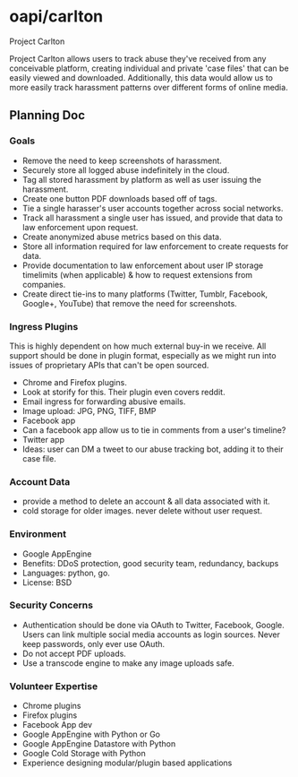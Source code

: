 # oapi/carlton
Project Carlton

Project Carlton allows users to track abuse they've received from any conceivable platform, creating individual and private 'case files' that can be easily viewed and downloaded. Additionally, this data would allow us to more easily track harassment patterns over different forms of online media.

## Planning Doc

### Goals

* Remove the need to keep screenshots of harassment.
* Securely store all logged abuse indefinitely in the cloud.
* Tag all stored harassment by platform as well as user issuing the harassment.
* Create one button PDF downloads based off of tags.
* Tie a single harasser's user accounts together across social networks.
* Track all harassment a single user has issued, and provide that data to law enforcement upon request.
* Create anonymized abuse metrics based on this data.
* Store all information required for law enforcement to create requests for data.
* Provide documentation to law enforcement about user IP storage timelimits (when applicable) & how to request extensions from companies.
* Create direct tie-ins to many platforms (Twitter, Tumblr, Facebook, Google+, YouTube) that remove the need for screenshots.

### Ingress Plugins

This is highly dependent on how much external buy-in we receive. All support should be done in plugin format, especially as we might run into issues of proprietary APIs that can't be open sourced.

* Chrome and Firefox plugins.
 * Look at storify for this. Their plugin even covers reddit.
* Email ingress for forwarding abusive emails.
* Image upload: JPG, PNG, TIFF, BMP
* Facebook app
 * Can a facebook app allow us to tie in comments from a user's timeline?
* Twitter app
 * Ideas: user can DM a tweet to our abuse tracking bot, adding it to their case file.

### Account Data

* provide a method to delete an account & all data associated with it.
* cold storage for older images. never delete without user request.

### Environment

* Google AppEngine
 * Benefits: DDoS protection, good security team, redundancy, backups
* Languages: python, go.
* License: BSD

### Security Concerns

* Authentication should be done via OAuth to Twitter, Facebook, Google. Users can link multiple social media accounts as login sources. Never keep passwords, only ever use OAuth.
* Do not accept PDF uploads.
* Use a transcode engine to make any image uploads safe.

### Volunteer Expertise

* Chrome plugins
* Firefox plugins
* Facebook App dev
* Google AppEngine with Python or Go
* Google AppEngine Datastore with Python
* Google Cold Storage with Python
* Experience designing modular/plugin based applications
